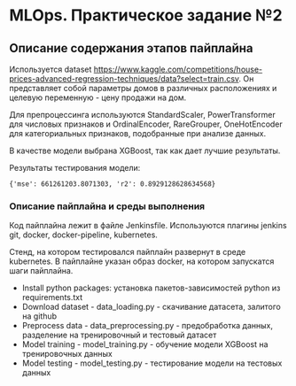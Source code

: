 # MLOps. Практическое задание №2

## Описание содержания этапов пайплайна

Используется dataset https://www.kaggle.com/competitions/house-prices-advanced-regression-techniques/data?select=train.csv.
Он представляет собой параметры домов в различных расположениях и целевую переменную - цену продажи на дом.

Для препроцессинга используются StandardScaler, PowerTransformer для числовых признаков
и OrdinalEncoder, RareGrouper, OneHotEncoder для категориальных признаков, подобранные при анализе данных.

В качестве модели выбрана XGBoost, так как дает лучшие результаты.

Результаты тестирования модели:
```
{'mse': 661261203.8071303, 'r2': 0.8929128628634568}
```

### Описание пайплайна и среды выполнения

Код пайплайна лежит в файле Jenkinsfile. Используются плагины jenkins git, docker, docker-pipeline, kubernetes.

Стенд, на котором тестировался пайплайн развернут в среде kubernetes.
В пайплайне указан образ docker, на котором запускатся шаги пайплайна.

- Install python packages: установка пакетов-зависимостей python из requirements.txt
- Download dataset - data_loading.py - скачивание датасета, залитого на github
- Preprocess data - data_preprocessing.py - предобработка данных, разделение на тренировочный и тестовый датасет
- Model training - model_training.py - обучение модели XGBoost на тренировочных данных
- Model testing - model_testing.py - тестирование модели на тестовых данных
